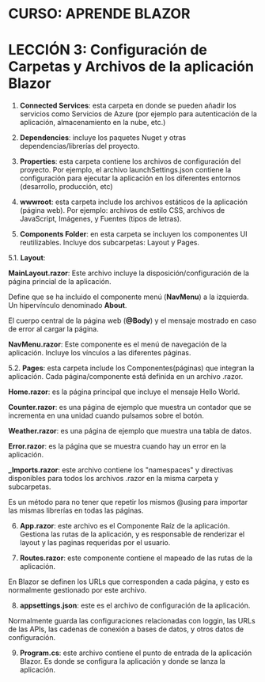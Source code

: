 # CURSO: APRENDE BLAZOR

# LECCIÓN 3: Configuración de Carpetas y Archivos de la aplicación Blazor

1. **Connected Services**: esta carpeta en donde se pueden añadir los servicios como Servicios de Azure (por ejemplo para autenticación de la aplicación, almacenamiento en la nube, etc.)

2. **Dependencies**: incluye los paquetes Nuget y otras dependencias/librerías del proyecto.  

3. **Properties**: esta carpeta contiene los archivos de configuración del proyecto. Por ejemplo, el archivo launchSettings.json contiene la configuración para ejecutar la aplicación en los diferentes entornos (desarrollo, producción, etc)

4. **wwwroot**: esta carpeta include los archivos estáticos de la aplicación (página web). Por ejemplo: archivos de estilo CSS, archivos de JavaScript, Imágenes, y Fuentes (tipos de letras). 

5. **Components Folder**: en esta carpeta se incluyen los componentes UI reutilizables. Incluye dos subcarpetas: Layout y Pages.

5.1. **Layout**:

**MainLayout.razor**: Este archivo incluye la disposición/configuración de la página princial de la aplicación. 

Define que se ha incluido el componente menú (**NavMenu**) a la izquierda. Un hipervínculo denominado **About**. 

El cuerpo central de la página web (**@Body**) y el mensaje mostrado en caso de error al cargar la página.

**NavMenu.razor**: Este componente es el menú de navegación de la aplicación. Incluye los vínculos a las diferentes páginas.

5.2. **Pages**: esta carpeta include los Componentes(páginas) que integran la aplicación.
Cada página/componente está definida en un archivo .razor.

**Home.razor**: es la página principal que incluye el mensaje Hello World.

**Counter.razor**: es una página de ejemplo que muestra un contador que se incrementa en una unidad cuando pulsamos sobre el botón.

**Weather.razor**: es una página de ejemplo que muestra una tabla de datos.

**Error.razor**: es la página que se muestra cuando hay un error en la aplicación.

**_Imports.razor**: este archivo contiene los "namespaces" y directivas disponibles para todos los archivos .razor en la misma carpeta y subcarpetas. 

Es un método para no tener que repetir los mismos @using para importar las mismas librerías en todas las páginas.

6. **App.razor**: este archivo es el Componente Raíz de la aplicación. Gestiona las rutas de la aplicación, y es responsable de renderizar el layout y las paginas requeridas por el usuario.

7. **Routes.razor**: este componente contiene el mapeado de las rutas de la aplicación.

En Blazor se definen los URLs que corresponden a cada página, y esto es normalmente gestionado por este archivo. 

8. **appsettings.json**: este es el archivo de configuración de la aplicación.

Normalmente guarda las configuraciones relacionadas con loggin, las URLs de las APIs, las cadenas de conexión a bases de datos, y otros datos de configuración.

9. **Program.cs**: este archivo contiene el punto de entrada de la aplicación Blazor. Es donde se configura la aplicación y donde se lanza la aplicación.
